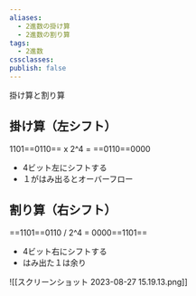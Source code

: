 ```yaml
---
aliases:
  - 2進数の掛け算
  - 2進数の割り算
tags:
  - 2進数
cssclasses: 
publish: false
---
```

掛け算と割り算
## 掛け算（左シフト）
1101==0110== x 2^4 = ==0110==0000
- 4ビット左にシフトする
- １がはみ出るとオーバーフロー

## 割り算（右シフト）
==1101==0110 / 2^4 = 0000==1101==
- 4ビット右にシフトする
- はみ出た１は余り

![[スクリーンショット 2023-08-27 15.19.13.png]]
